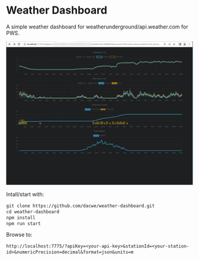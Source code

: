# Weather Dashboard

A simple weather dashboard for weatherunderground/api.weather.com for PWS.

![Screenshot](screenshot.png)

Intall/start with:

    git clone https://github.com/dacwe/weather-dashboard.git
    cd weather-dashboard
    npm install
    npm run start

Browse to:

    http://localhost:7775/?apiKey=<your-api-key>&stationId=<your-station-id>&numericPrecision=decimal&format=json&units=m


